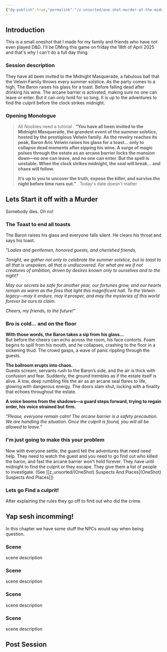 ```yaml
---
{"dg-publish":true,"permalink":"/z-unsorted/one-shot-murder-at-the-midnight-masquerade/"}
---
```


## Introduction
This is a small oneshot that I made for my family and friends who have not even played D&D. I'll be DMing this game on friday the 18th of April 2025 and that's why I can't do a full day thing.
### Session description
They have all been invited to the Midnight Masquerade, a fabulous ball that the Velwin Family throws every summer solstice. As the party comes to a high, The Baron raises his glass for a toast. Before falling dead after drinking his wine. The arcane barrier is activated, making sure no one can leave or enter. But it can only hold for so long. It is up to the adventures to find the culprit before the clock strikes midnight. 

### Opening Monologue
> All Noobies need a tutorial
> .
> **“You have all been invited to the Midnight Masquerade, the grandest event of the summer solstice, hosted by the prestigious Velwin family. As the revelry reaches its peak, Baron Aric Velwin raises his glass for a toast… only to collapse dead moments after sipping his wine. A surge of magic pulses through the estate as an arcane barrier locks the mansion down—no one can leave, and no one can enter. But the spell is unstable. When the clock strikes midnight, the seal will break... and chaos will follow.**
> 
> **It’s up to you to uncover the truth, expose the killer, and survive the night before time runs out.”**
> .
> Today's date doesn't matter


## Lets Start it off with a Murder
Somebody dies. Oh no!

### The Toast to end all toasts
The Baron raises his glass and everyone falls silent. He clears his throat and says his toast.

_"Ladies and gentlemen, honored guests, and cherished friends,_

_Tonight, we gather not only to celebrate the summer solstice, but to toast to all that is _unspoken_, all that is _undiscovered_. For what are we if not creatures of ambition, driven by desires known only to ourselves and to the night?_

_May our secrets be safe for another year, our fortunes grow, and our hearts remain as warm as the fires that light this magnificent hall. To the Velwin legacy—may it endure, may it prosper, and may the mysteries of this world forever be ours to claim._

_Cheers, my friends, to the future!”_

### Bro is cold... and on the floor
**With those words, the Baron takes a sip from his glass...**  
But before the cheers can echo across the room, his face contorts. Foam begins to spill from his mouth, and he collapses, crashing to the floor in a sickening thud. The crowd gasps, a wave of panic rippling through the guests.

**The ballroom erupts into chaos.**  
Guests scream, servants rush to the Baron’s side, and the air is thick with confusion and fear. Suddenly, the ground trembles as if the estate itself is alive. A low, deep rumbling fills the air as an arcane seal flares to life, glowing with dangerous energy. The doors slam shut, locking with a finality that echoes throughout the estate.

**A voice booms from the shadows—a guard steps forward, trying to regain order, his voice strained but firm.**

_"Please, everyone remain calm! The arcane barrier is a safety precaution. We are handling the situation. Once the culprit is found, you will all be allowed to leave."_

### I'm just going to make this your problem
Now with everyone settle, the guard tell the adventures that need need help. They need to watch the guest and you need to go find out who killed the baron, and fast the arcane barrier won't hold forever. They have until midnight to find the culprit or they escape. They give them a list of people to investigate. (See [[z_unsorted/(OneShot) Suspects And Places\|(OneShot) Suspects And Places]])
### Lets go Find a culprit!
After explaining the rules they go off to find out who did the crime.

## Yap sesh incomming!
In this chapter we have some stuff the NPCs would say when being question. 

### Scene
scene description

### Scene
scene description

### Scene
scene description

### Scene
scene description


## Post Session
